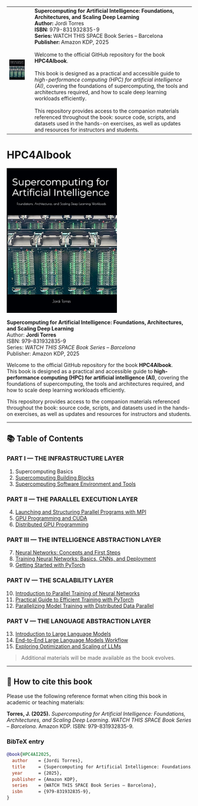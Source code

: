 <table>
  <tr>
    <td>
      <img src="https://github.com/jorditorresBCN/HPC4AIbook/blob/main/HPC4AIbook-cover.jpg" alt="Cover" width="220"/>
    </td>
    <td style="vertical-align: top; padding-left: 20px;">
      <strong>Supercomputing for Artificial Intelligence: Foundations, Architectures, and Scaling Deep Learning</strong><br>
      <strong>Author:</strong> Jordi Torres<br>
      <strong>ISBN:</strong> 979-831932835-9<br>
      <strong>Series:</strong> WATCH THIS SPACE Book Series – Barcelona<br>
      <strong>Publisher:</strong> Amazon KDP, 2025<br><br>
      Welcome to the official GitHub repository for the book <strong>HPC4AIbook</strong>.<br><br>
      This book is designed as a practical and accessible guide to <em>high-performance computing (HPC) for artificial intelligence (AI)</em>, covering the foundations of supercomputing, the tools and architectures required, and how to scale deep learning workloads efficiently.<br><br>
      This repository provides access to the companion materials referenced throughout the book: source code, scripts, and datasets used in the hands-on exercises, as well as updates and resources for instructors and students.
    </td>
  </tr>
</table>


# HPC4AIbook

<img src="https://github.com/jorditorresBCN/HPC4AIbook/blob/main/HPC4AIbook-cover.jpg" alt="Cover" width="300"/>

**Supercomputing for Artificial Intelligence: Foundations, Architectures, and Scaling Deep Learning**  
Author: **Jordi Torres**  
ISBN: 979-831932835-9  
Series: *WATCH THIS SPACE Book Series – Barcelona*  
Publisher: Amazon KDP, 2025

Welcome to the official GitHub repository for the book **HPC4AIbook**.  
This book is designed as a practical and accessible guide to **high-performance computing (HPC) for artificial intelligence (AI)**, covering the foundations of supercomputing, the tools and architectures required, and how to scale deep learning workloads efficiently.

This repository provides access to the companion materials referenced throughout the book: source code, scripts, and datasets used in the hands-on exercises, as well as updates and resources for instructors and students.

---

## 📚 Table of Contents

### PART I — THE INFRASTRUCTURE LAYER  
1. Supercomputing Basics  
2. [Supercomputing Building Blocks](./Chapter2)  
3. [Supercomputing Software Environment and Tools](./Chapter3)

### PART II — THE PARALLEL EXECUTION LAYER  
4. [Launching and Structuring Parallel Programs with MPI](./Chapter4)  
5. [GPU Programming and CUDA](./Chapter5)  
6. [Distributed GPU Programming](./Chapter6)

### PART III — THE INTELLIGENCE ABSTRACTION LAYER  
7. [Neural Networks: Concepts and First Steps](./Chapter7)  
8. [Training Neural Networks: Basics, CNNs, and Deployment](./Chapter8)  
9. [Getting Started with PyTorch](./Chapter9)

### PART IV — THE SCALABILITY LAYER  
10. [Introduction to Parallel Training of Neural Networks](./Chapter10)  
11. [Practical Guide to Efficient Training with PyTorch](./Chapter11)  
12. [Parallelizing Model Training with Distributed Data Parallel](./Chapter12)

### PART V — THE LANGUAGE ABSTRACTION LAYER  
13. [Introduction to Large Language Models](./Chapter13)  
14. [End-to-End Large Language Models Workflow](./Chapter14)  
15. [Exploring Optimization and Scaling of LLMs](./Chapter15)

> Additional materials will be made available as the book evolves.

---

## 📖 How to cite this book

Please use the following reference format when citing this book in academic or teaching materials:

**Torres, J. (2025).** *Supercomputing for Artificial Intelligence: Foundations, Architectures, and Scaling Deep Learning*. *WATCH THIS SPACE Book Series – Barcelona*. Amazon KDP. ISBN: 979-831932835-9.

### BibTeX entry

```bibtex
@book{HPC4AI2025,
  author    = {Jordi Torres},
  title     = {Supercomputing for Artificial Intelligence: Foundations, Architectures, and Scaling Deep Learning},
  year      = {2025},
  publisher = {Amazon KDP},
  series    = {WATCH THIS SPACE Book Series – Barcelona},
  isbn      = {979-831932835-9},
}
